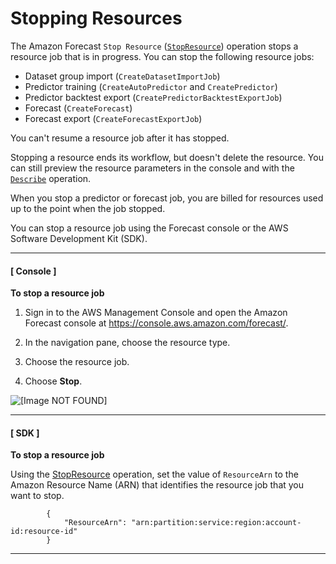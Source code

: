 # Stopping Resources<a name="stop-resource"></a>

 The Amazon Forecast `Stop Resource` \([`StopResource`](API_StopResource.md)\) operation stops a resource job that is in progress\. You can stop the following resource jobs: 
+ Dataset group import \(`CreateDatasetImportJob`\)
+ Predictor training \(`CreateAutoPredictor` and `CreatePredictor`\)
+ Predictor backtest export \(`CreatePredictorBacktestExportJob`\)
+ Forecast \(`CreateForecast`\)
+ Forecast export \(`CreateForecastExportJob`\)

You can't resume a resource job after it has stopped\. 

Stopping a resource ends its workflow, but doesn't delete the resource\. You can still preview the resource parameters in the console and with the [`Describe`](API_Operations_Amazon_Forecast_Service.md) operation\. 

When you stop a predictor or forecast job, you are billed for resources used up to the point when the job stopped\. 

You can stop a resource job using the Forecast console or the AWS Software Development Kit \(SDK\)\.

------
#### [ Console ]

**To stop a resource job**

1. Sign in to the AWS Management Console and open the Amazon Forecast console at [https://console\.aws\.amazon\.com/forecast/](https://console.aws.amazon.com/forecast/)\.

1. In the navigation pane, choose the resource type\.

1. Choose the resource job\.

1. Choose **Stop**\.

![\[Image NOT FOUND\]](http://docs.aws.amazon.com/forecast/latest/dg/images/stopresource.png)

------
#### [ SDK ]

**To stop a resource job**

Using the [StopResource](API_StopResource.md) operation, set the value of `ResourceArn` to the Amazon Resource Name \(ARN\) that identifies the resource job that you want to stop\.

```
        { 
            "ResourceArn": "arn:partition:service:region:account-id:resource-id"
        }
```

------